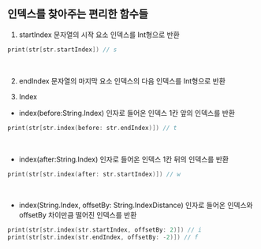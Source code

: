 ## 인덱스를 찾아주는 편리한 함수들

1. startIndex
   문자열의 시작 요소 인덱스를 Int형으로 반환
   <br/>

```swift
print(str[str.startIndex]) // s
```

<br/>

2. endIndex
   문자열의 마지막 요소 인덱스의 다음 인덱스를 Int형으로 반환
   <br/>

3. Index

- index(before:String.Index)
  인자로 들어온 인덱스 1칸 앞의 인덱스를 반환
  <br/>

```swift
print(str[str.index(before: str.endIndex)]) // t
```

<br/>

- index(after:String.Index)
  인자로 들어온 인덱스 1칸 뒤의 인덱스를 반환
  <br/>

```swift
print(str[str.index(after: str.startIndex)]) // w
```

<br/>

- index(String.Index, offsetBy: String.IndexDistance)
  인자로 들어온 인덱스와 offsetBy 차이만큼 떨어진 인덱스를 반환
  <br/>

```swift
print(str[str.index(str.startIndex, offsetBy: 2)]) // i
print(str[str.index(str.endIndex, offsetBy: -2)]) // f
```

<br/>
